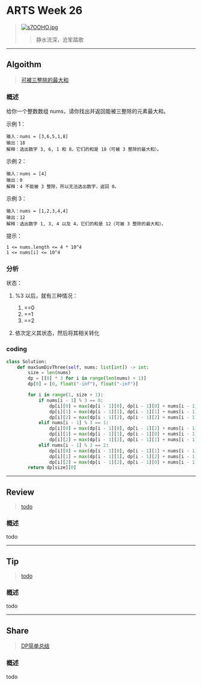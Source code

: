 # ARTS Week 26

> [![s7OOHO.jpg](https://s3.ax1x.com/2021/01/23/s7OOHO.jpg)](https://imgchr.com/i/s7OOHO)
>> 静水流深，沧笙踏歌

***

## Algoithm

> [可被三整除的最大和](https://leetcode-cn.com/problems/greatest-sum-divisible-by-three/)

### 概述

给你一个整数数组 nums，请你找出并返回能被三整除的元素最大和。

示例 1：

    输入：nums = [3,6,5,1,8]
    输出：18 
    解释：选出数字 3, 6, 1 和 8，它们的和是 18（可被 3 整除的最大和）。 

示例 2：

    输入：nums = [4]
    输出：0 
    解释：4 不能被 3 整除，所以无法选出数字，返回 0。 

示例 3：

    输入：nums = [1,2,3,4,4]
    输出：12 
    解释：选出数字 1, 3, 4 以及 4，它们的和是 12（可被 3 整除的最大和）。

提示：

    1 <= nums.length <= 4 * 10^4 
    1 <= nums[i] <= 10^4

### 分析

状态：

1. %3 以后，就有三种情况：
    1. ==0
    2. ==1
    3. ==2

2. 依次定义其状态，然后将其相关转化

### coding

```python
class Solution:
    def maxSumDivThree(self, nums: list[int]) -> int:
        size = len(nums)
        dp = [[0] * 3 for i in range(len(nums) + 1)]
        dp[0] = [0, float("-inf"), float("-inf")]

        for i in range(1, size + 1):
            if nums[i - 1] % 3 == 0:
                dp[i][0] = max(dp[i - 1][0], dp[i - 1][0] + nums[i - 1])
                dp[i][1] = max(dp[i - 1][1], dp[i - 1][1] + nums[i - 1])
                dp[i][2] = max(dp[i - 1][2], dp[i - 1][2] + nums[i - 1])
            elif nums[i - 1] % 3 == 1:
                dp[i][0] = max(dp[i - 1][0], dp[i - 1][2] + nums[i - 1])
                dp[i][1] = max(dp[i - 1][1], dp[i - 1][0] + nums[i - 1])
                dp[i][2] = max(dp[i - 1][2], dp[i - 1][1] + nums[i - 1])
            elif nums[i - 1] % 3 == 2:
                dp[i][0] = max(dp[i - 1][0], dp[i - 1][1] + nums[i - 1])
                dp[i][1] = max(dp[i - 1][1], dp[i - 1][2] + nums[i - 1])
                dp[i][2] = max(dp[i - 1][2], dp[i - 1][0] + nums[i - 1])
        return dp[size][0]
```

***

## Review

> [todo](todo)

### 概述

todo

***

## Tip

> [todo](todo)

### 概述

todo

***

## Share

> [DP简单总结](https://github.com/Carmenliukang/ARTS/blob/master/week26.md#share)

### 概述

todo